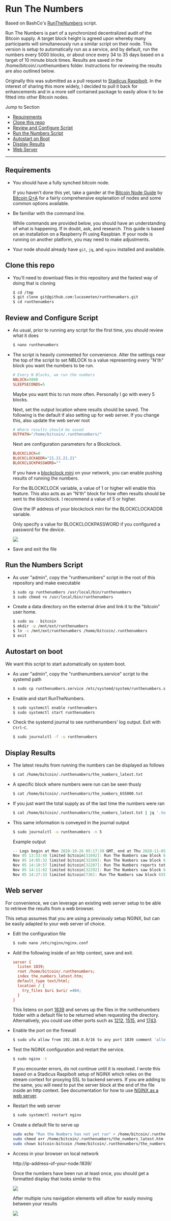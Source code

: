 # Run The Numbers

Based on BashCo's [RunTheNumbers](https://github.com/BashCo/RunTheNumbers) script.

Run The Numbers is part of a synchronized decentralized audit of the Bitcoin supply.  A target block height is agreed upon whereby many participants will simultaneously run a similar script on their node.  This version is setup to automatically run as a service, and by default, run the numbers every 5000 blocks, or about once every 34 to 35 days based on a target of 10 minute block times.  Results are saved in the /home/bitcoin/.runthenumbers folder. Instructions for reviewing the results are also outlined below.

Originally this was submitted as a pull request to [Stadicus Raspibolt](https://github.com/stadicus/RaspiBolt/). In the interest of sharing this more widely, I decided to pull it back for enhancements and in a more self contained package to easily allow it to be fitted into other Bitcoin nodes.

Jump to Section
* [Requirements](#requirements)
* [Clone this repo](#clone-this-repo)
* [Review and Configure Script](#review-and-configure-script)
* [Run the Numbers Script](#run-the-numbers-script)
* [Autostart on Boot](#autostart-on-boot)
* [Display Results](#display-results)
* [Web Server](#web-server)

---

## Requirements

* You should have a fully synched bitcoin node.  

  If you haven't done this yet, take a gander at the [Bitcoin Node Guide](http://node.guide/) by [Bitcoin Q+A](https://twitter.com/BitcoinQ_A) for a fairly comprehensive explanation of nodes and some common options available.

* Be familiar with the command line.

  While commands are provided below, you should have an understanding of what is happening.  If in doubt, ask, and research.  This guide is based on an installation on a Raspberry Pi using Raspbian.  If your node is running on another platform, you may need to make adjustments.

* Your node should already have `git`, `jq`, and `nginx` installed and available. 

## Clone this repo

* You'll need to download files in this repository and the fastest way of doing that is cloning

  ```sh
  $ cd /tmp
  $ git clone git@github.com:lucasmoten/runthenumbers.git
  $ cd runthenumbers
  ```

## Review and Configure Script

* As usual, prior to running any script for the first time, you should review what it does

  ```sh
  $ nano runthenumbers
  ```

* The script is heavily commented for convenience.  Alter the settings near the top of the script to set NBLOCK to a value representing every "N'th" block you want the numbers to be run.  

  ```ini
  # Every N Blocks, we run the numbers
  NBLOCK=5000
  SLEEPSECONDS=5
  ```

  Maybe you want this to run more often. Personally I go with every 5 blocks.

  Next, set the output location where results should be saved.  The following is the default if also setting up for web server. If you change this, also update the web server root
  ```ini
  # Where results should be saved
  OUTPATH="/home/bitcoin/.runthenumbers/"
  ```

  Next are configuration parameters for a Blockclock.

  ```ini
  BLOCKCLOCK=0
  BLOCKCLOCKADDR="21.21.21.21"
  BLOCKCLOCKPASSWORD=""
  ```

  If you have a [blockclock mini](https://blockclockmini.com/) on your network, you can enable pushing results of running the numbers.

  For the BLOCKCLOCK variable, a value of 1 or higher will enable this feature.  This also acts as an "N'th" block for how often results should be sent to the blockclock.  I recommend a value of 5 or higher.

  Give the IP address of your blockclock mini for the BLOCKCLOCKADDR variable.

  Only specify a value for BLOCKCLOCKPASSWORD if you configured a password for the device.

  ![](runthenumbers-bc.jpg)
  

* Save and exit the file

## Run the Numbers Script

* As user "admin", copy the "runthenumbers" script in the root of this repository and make executable

  ```sh
  $ sudo cp runthenumbers /usr/local/bin/runthenumbers
  $ sudo chmod +x /usr/local/bin/runthenumbers
  ```

* Create a data directory on the external drive and link it to the "bitcoin" user home.

  ```sh
  $ sudo su - bitcoin
  $ mkdir -p /mnt/ext/runthenumbers
  $ ln -s /mnt/ext/runthenumbers /home/bitcoin/.runthenumbers
  $ exit
  ```


## Autostart on boot

We want this script to start automatically on system boot.

* As user "admin", copy the "runthenumbers.service" script to the systemd path

  ```sh
  $ sudo cp runthenumbers.service /etc/systemd/system/runthenumbers.service
  ```

* Enable and start RunTheNumbers.

  ```sh
  $ sudo systemctl enable runthenumbers
  $ sudo systemctl start runthenumbers
  ```

* Check the systemd journal to see runthenumbers' log output.
  Exit with `Ctrl`-`C`.

  ```sh
  $ sudo journalctl -f -u runthenumbers
  ```

## Display Results

* The latest results from running the numbers can be displayed as follows

  ```sh
  $ cat /home/bitcoin/.runthenumbers/the_numbers_latest.txt
  ```

* A specific block where numbers were run can be seen thusly

  ```sh
  $ cat /home/bitcoin/.runthenumbers/the_numbers_655000.txt
  ```

* If you just want the total supply as of the last time the numbers were ran

  ```sh
  $ cat /home/bitcoin/.runthenumbers/the_numbers_latest.txt | jq '.total_amount'
  ```

* This same information is conveyed in the journal output

  ```sh
  $ sudo journalctl -u runthenumbers -n 5
  ```

  Example output

  ```c
  -- Logs begin at Mon 2020-10-26 05:17:39 GMT, end at Thu 2020-11-05 14:28:12 GMT. --
  Nov 05 13:53:48 limited bitcoin[31692]: Run The Numbers saw block 655538.
  Nov 05 14:05:32 limited bitcoin[32269]: Run The Numbers saw block 655540. RUNNING THE NUMBERS !!!
  Nov 05 14:10:57 limited bitcoin[32287]: Run The Numbers reports total BTC supply of 18534440.19446619 as of block 655540
  Nov 05 14:11:02 limited bitcoin[32292]: Run The Numbers saw block 655541.
  Nov 05 14:27:33 limited bitcoin[736]: Run The Numbers saw block 655542.
  ```

## Web server

For convenience, we can leverage an existing web server setup to be able to retrieve the results from a web browser.

This setup assumes that you are using a previously setup NGINX, but can be easily adapted to your web server of choice.

* Edit the configuration file

  ```sh
  $ sudo nano /etc/nginx/nginx.conf
  ```

* Add the following inside of an http context, save and exit. 

  ```ini
  server {
    listen 1839;
    root /home/bitcoin/.runthenumbers;
    index the_numbers_latest.htm;
    default_type text/html;
    location / {
      try_files $uri $uri/ =404;
    }
  }
  ```
  This listens on port [1839](https://github.com/bitcoin/bips/blob/master/bip-0039/english.txt#L1839) and serves up the files in the runthenumbers folder with a default file to be returned when requesting the directory.  Alternatively, you could use other ports such as [1212](https://github.com/bitcoin/bips/blob/master/bip-0039/english.txt#L1212), [1515](https://github.com/bitcoin/bips/blob/master/bip-0039/english.txt#L1515), and [1743](https://github.com/bitcoin/bips/blob/master/bip-0039/english.txt#L1743). 

* Enable the port on the firewall

  ```sh
  $ sudo ufw allow from 192.168.0.0/16 to any port 1839 comment 'allow Run the Numbers from local network'
  ```

* Test the NGINX configuration and restart the service.

  ```sh
  $ sudo nginx -t
  ```

  If you encounter errors, do not continue until it is resolved.  I wrote this based on a Stadicus Raspibolt setup of NGINX which relies on the stream context for proxying SSL to backend servers.  If you are adding to the same, you will need to put the server block at the end of the file inside an http context. See documentation for how to use [NGINX as a web server](https://docs.nginx.com/nginx/admin-guide/web-server/web-server/#). 

* Restart the web server

  ```sh
  $ sudo systemctl restart nginx
  ```

* Create a default file to serve up

  ```sh
  sudo echo "Run the Numbers has not yet run" > /home/bitcoin/.runthenumbers/the_numbers_latest.htm
  sudo chmod a+r /home/bitcoin/.runthenumbers/the_numbers_latest.htm
  sudo chown bitcoin:bitcoin /home/bitcoin/.runthenumbers/the_numbers_latest.htm
  ```

* Access in your browser on local network

  http://ip-address-of-your-node:1839/

  Once the numbers have been run at least once, you should get a formatted display that looks similar to this

  ![](runthenumbers.png)

  After multiple runs navigation elements will allow for easily moving between your results

  ![](runthenumbers-nav.png)
